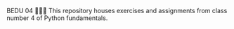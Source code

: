 BEDU 04 🐍🐍🐍
This repository houses exercises and assignments from class number 4 of Python fundamentals.


